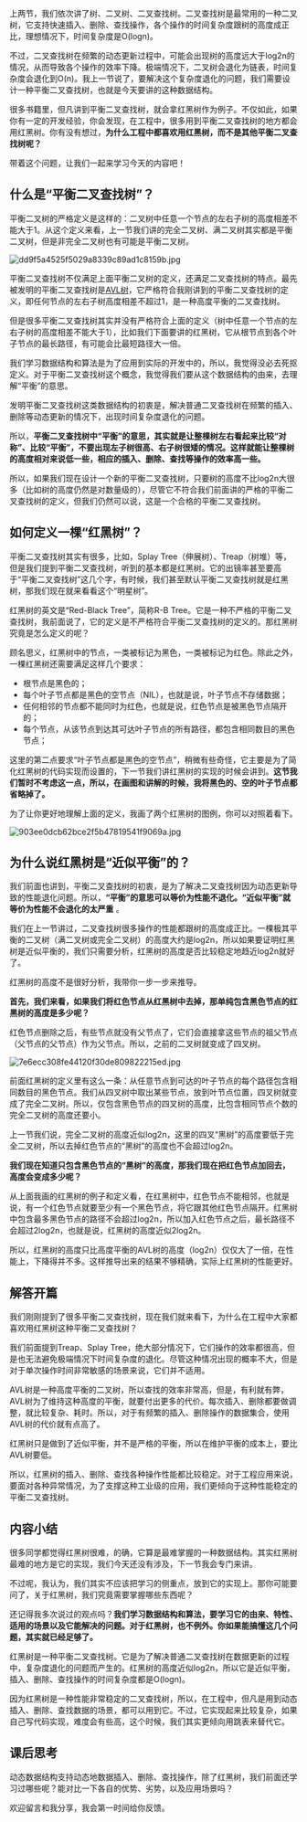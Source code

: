 上两节，我们依次讲了树、二叉树、二叉查找树。二叉查找树是最常用的一种二叉树，它支持快速插入、删除、查找操作，各个操作的时间复杂度跟树的高度成正比，理想情况下，时间复杂度是O(logn)。

不过，二叉查找树在频繁的动态更新过程中，可能会出现树的高度远大于log2n的情况，从而导致各个操作的效率下降。极端情况下，二叉树会退化为链表，时间复杂度会退化到O(n)。我上一节说了，要解决这个复杂度退化的问题，我们需要设计一种平衡二叉查找树，也就是今天要讲的这种数据结构。

很多书籍里，但凡讲到平衡二叉查找树，就会拿红黑树作为例子。不仅如此，如果你有一定的开发经验，你会发现，在工程中，很多用到平衡二叉查找树的地方都会用红黑树。你有没有想过，**为什么工程中都喜欢用红黑树，而不是其他平衡二叉查找树呢？** 

带着这个问题，让我们一起来学习今天的内容吧！

## 什么是“平衡二叉查找树”？

平衡二叉树的严格定义是这样的：二叉树中任意一个节点的左右子树的高度相差不能大于1。从这个定义来看，上一节我们讲的完全二叉树、满二叉树其实都是平衡二叉树，但是非完全二叉树也有可能是平衡二叉树。

![dd9f5a4525f5029a8339c89ad1c8159b.jpg][]

平衡二叉查找树不仅满足上面平衡二叉树的定义，还满足二叉查找树的特点。最先被发明的平衡二叉查找树是[AVL树][AVL]，它严格符合我刚讲到的平衡二叉查找树的定义，即任何节点的左右子树高度相差不超过1，是一种高度平衡的二叉查找树。

但是很多平衡二叉查找树其实并没有严格符合上面的定义（树中任意一个节点的左右子树的高度相差不能大于1），比如我们下面要讲的红黑树，它从根节点到各个叶子节点的最长路径，有可能会比最短路径大一倍。

我们学习数据结构和算法是为了应用到实际的开发中的，所以，我觉得没必去死抠定义。对于平衡二叉查找树这个概念，我觉得我们要从这个数据结构的由来，去理解“平衡”的意思。

发明平衡二叉查找树这类数据结构的初衷是，解决普通二叉查找树在频繁的插入、删除等动态更新的情况下，出现时间复杂度退化的问题。

所以，**平衡二叉查找树中“平衡”的意思，其实就是让整棵树左右看起来比较“对称”、比较“平衡”，不要出现左子树很高、右子树很矮的情况。这样就能让整棵树的高度相对来说低一些，相应的插入、删除、查找等操作的效率高一些。** 

所以，如果我们现在设计一个新的平衡二叉查找树，只要树的高度不比log2n大很多（比如树的高度仍然是对数量级的），尽管它不符合我们前面讲的严格的平衡二叉查找树的定义，但我们仍然可以说，这是一个合格的平衡二叉查找树。

## 如何定义一棵“红黑树”？

平衡二叉查找树其实有很多，比如，Splay Tree（伸展树）、Treap（树堆）等，但是我们提到平衡二叉查找树，听到的基本都是红黑树。它的出镜率甚至要高于“平衡二叉查找树”这几个字，有时候，我们甚至默认平衡二叉查找树就是红黑树，那我们现在就来看看这个“明星树”。

红黑树的英文是“Red-Black Tree”，简称R-B Tree。它是一种不严格的平衡二叉查找树，我前面说了，它的定义是不严格符合平衡二叉查找树的定义的。那红黑树究竟是怎么定义的呢？

顾名思义，红黑树中的节点，一类被标记为黑色，一类被标记为红色。除此之外，一棵红黑树还需要满足这样几个要求：

 *  根节点是黑色的；
 *  每个叶子节点都是黑色的空节点（NIL），也就是说，叶子节点不存储数据；
 *  任何相邻的节点都不能同时为红色，也就是说，红色节点是被黑色节点隔开的；
 *  每个节点，从该节点到达其可达叶子节点的所有路径，都包含相同数目的黑色节点；

这里的第二点要求“叶子节点都是黑色的空节点”，稍微有些奇怪，它主要是为了简化红黑树的代码实现而设置的，下一节我们讲红黑树的实现的时候会讲到。**这节我们暂时不考虑这一点，所以，在画图和讲解的时候，我将黑色的、空的叶子节点都省略掉了。** 

为了让你更好地理解上面的定义，我画了两个红黑树的图例，你可以对照着看下。

![903ee0dcb62bce2f5b47819541f9069a.jpg][]

## 为什么说红黑树是“近似平衡”的？

我们前面也讲到，平衡二叉查找树的初衷，是为了解决二叉查找树因为动态更新导致的性能退化问题。所以，**“平衡”的意思可以等价为性能不退化。“近似平衡”就等价为性能不会退化的太严重** 。

我们在上一节讲过，二叉查找树很多操作的性能都跟树的高度成正比。一棵极其平衡的二叉树（满二叉树或完全二叉树）的高度大约是log2n，所以如果要证明红黑树是近似平衡的，我们只需要分析，红黑树的高度是否比较稳定地趋近log2n就好了。

红黑树的高度不是很好分析，我带你一步一步来推导。

**首先，我们来看，如果我们将红色节点从红黑树中去掉，那单纯包含黑色节点的红黑树的高度是多少呢？** 

红色节点删除之后，有些节点就没有父节点了，它们会直接拿这些节点的祖父节点（父节点的父节点）作为父节点。所以，之前的二叉树就变成了四叉树。

![7e6ecc308fe44120f30de809822215ed.jpg][]

前面红黑树的定义里有这么一条：从任意节点到可达的叶子节点的每个路径包含相同数目的黑色节点。我们从四叉树中取出某些节点，放到叶节点位置，四叉树就变成了完全二叉树。所以，仅包含黑色节点的四叉树的高度，比包含相同节点个数的完全二叉树的高度还要小。

上一节我们说，完全二叉树的高度近似log2n，这里的四叉“黑树”的高度要低于完全二叉树，所以去掉红色节点的“黑树”的高度也不会超过log2n。

**我们现在知道只包含黑色节点的“黑树”的高度，那我们现在把红色节点加回去，高度会变成多少呢？** 

从上面我画的红黑树的例子和定义看，在红黑树中，红色节点不能相邻，也就是说，有一个红色节点就要至少有一个黑色节点，将它跟其他红色节点隔开。红黑树中包含最多黑色节点的路径不会超过log2n，所以加入红色节点之后，最长路径不会超过2log2n，也就是说，红黑树的高度近似2log2n。

所以，红黑树的高度只比高度平衡的AVL树的高度（log2n）仅仅大了一倍，在性能上，下降得并不多。这样推导出来的结果不够精确，实际上红黑树的性能更好。

## 解答开篇

我们刚刚提到了很多平衡二叉查找树，现在我们就来看下，为什么在工程中大家都喜欢用红黑树这种平衡二叉查找树？

我们前面提到Treap、Splay Tree，绝大部分情况下，它们操作的效率都很高，但是也无法避免极端情况下时间复杂度的退化。尽管这种情况出现的概率不大，但是对于单次操作时间非常敏感的场景来说，它们并不适用。

AVL树是一种高度平衡的二叉树，所以查找的效率非常高，但是，有利就有弊，AVL树为了维持这种高度的平衡，就要付出更多的代价。每次插入、删除都要做调整，就比较复杂、耗时。所以，对于有频繁的插入、删除操作的数据集合，使用AVL树的代价就有点高了。

红黑树只是做到了近似平衡，并不是严格的平衡，所以在维护平衡的成本上，要比AVL树要低。

所以，红黑树的插入、删除、查找各种操作性能都比较稳定。对于工程应用来说，要面对各种异常情况，为了支撑这种工业级的应用，我们更倾向于这种性能稳定的平衡二叉查找树。

## 内容小结

很多同学都觉得红黑树很难，的确，它算是最难掌握的一种数据结构。其实红黑树最难的地方是它的实现，我们今天还没有涉及，下一节我会专门来讲。

不过呢，我认为，我们其实不应该把学习的侧重点，放到它的实现上。那你可能要问了，关于红黑树，我们究竟需要掌握哪些东西呢？

还记得我多次说过的观点吗？**我们学习数据结构和算法，要学习它的由来、特性、适用的场景以及它能解决的问题。对于红黑树，也不例外。你如果能搞懂这几个问题，其实就已经足够了。** 

红黑树是一种平衡二叉查找树。它是为了解决普通二叉查找树在数据更新的过程中，复杂度退化的问题而产生的。红黑树的高度近似log2n，所以它是近似平衡，插入、删除、查找操作的时间复杂度都是O(logn)。

因为红黑树是一种性能非常稳定的二叉查找树，所以，在工程中，但凡是用到动态插入、删除、查找数据的场景，都可以用到它。不过，它实现起来比较复杂，如果自己写代码实现，难度会有些高，这个时候，我们其实更倾向用跳表来替代它。

## 课后思考

动态数据结构支持动态地数据插入、删除、查找操作，除了红黑树，我们前面还学习过哪些呢？能对比一下各自的优势、劣势，以及应用场景吗？

欢迎留言和我分享，我会第一时间给你反馈。


[dd9f5a4525f5029a8339c89ad1c8159b.jpg]: https://static001.geekbang.org/resource/image/dd/9b/dd9f5a4525f5029a8339c89ad1c8159b.jpg
[AVL]: https://zh.wikipedia.org/wiki/AVL%E6%A0%91
[903ee0dcb62bce2f5b47819541f9069a.jpg]: https://static001.geekbang.org/resource/image/90/9a/903ee0dcb62bce2f5b47819541f9069a.jpg
[7e6ecc308fe44120f30de809822215ed.jpg]: https://static001.geekbang.org/resource/image/7e/ed/7e6ecc308fe44120f30de809822215ed.jpg

